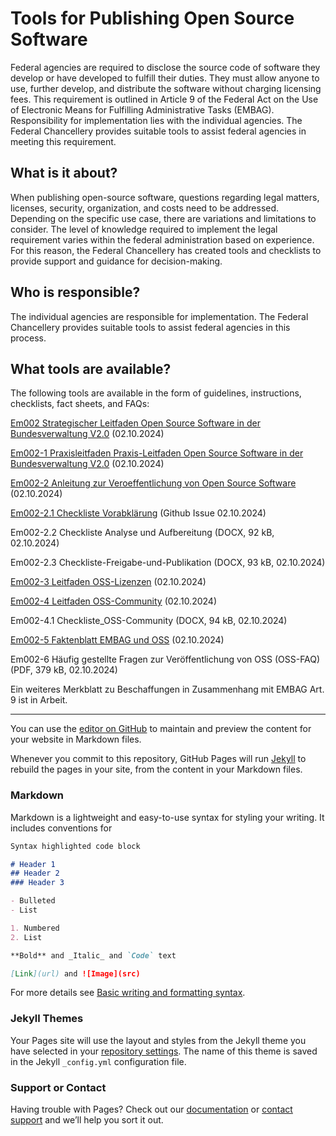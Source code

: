 # Tools for Publishing Open Source Software

Federal agencies are required to disclose the source code of software they develop or have developed to fulfill their duties. They must allow anyone to use, further develop, and distribute the software without charging licensing fees. This requirement is outlined in Article 9 of the Federal Act on the Use of Electronic Means for Fulfilling Administrative Tasks (EMBAG). Responsibility for implementation lies with the individual agencies. The Federal Chancellery provides suitable tools to assist federal agencies in meeting this requirement.

## What is it about?

When publishing open-source software, questions regarding legal matters, licenses, security, organization, and costs need to be addressed. Depending on the specific use case, there are variations and limitations to consider. The level of knowledge required to implement the legal requirement varies within the federal administration based on experience. For this reason, the Federal Chancellery has created tools and checklists to provide support and guidance for decision-making.

## Who is responsible?

The individual agencies are responsible for implementation. The Federal Chancellery provides suitable tools to assist federal agencies in this process.

## What tools are available?

The following tools are available in the form of guidelines, instructions, checklists, fact sheets, and FAQs:

[Em002 Strategischer Leitfaden Open Source Software in der Bundesverwaltung V2.0](en/em002.md) (02.10.2024)

[Em002-1 Praxisleitfaden Praxis-Leitfaden Open Source Software in der Bundesverwaltung V2.0](en/em002_1.md) (02.10.2024)

[Em002-2 Anleitung zur Veroeffentlichung von Open Source Software](en/em002_2.md) (02.10.2024)

[Em002-2.1 Checkliste Vorabklärung](https://github.com/olibrian/sandbox/issues/new?assignees=olibrian&labels=new+oss%2C+needs+triage&projects=&template=oss.yml&title=%5BDATE%5D%3A+%5BSOFTWARE+NAME%5D) (Github Issue 02.10.2024)

Em002-2.2 Checkliste Analyse und Aufbereitung (DOCX, 92 kB, 02.10.2024)

Em002-2.3 Checkliste-Freigabe-und-Publikation (DOCX, 93 kB, 02.10.2024)

[Em002-3 Leitfaden OSS-Lizenzen](en/em002_3.md) (02.10.2024)

[Em002-4 Leitfaden OSS-Community](en/em002_4.md) (02.10.2024)

Em002-4.1 Checkliste_OSS-Community (DOCX, 94 kB, 02.10.2024)

[Em002-5 Faktenblatt EMBAG und OSS](en/em002_5.md) (02.10.2024)

Em002-6 Häufig gestellte Fragen zur Veröffentlichung von OSS (OSS-FAQ) (PDF, 379 kB, 02.10.2024)

Ein weiteres Merkblatt zu Beschaffungen in Zusammenhang mit EMBAG Art. 9 ist in Arbeit.

---

You can use the [editor on GitHub](https://github.com/olibrian/sandbox/edit/main/docs/index.md) to maintain and preview the content for your website in Markdown files.

Whenever you commit to this repository, GitHub Pages will run [Jekyll](https://jekyllrb.com/) to rebuild the pages in your site, from the content in your Markdown files.

### Markdown

Markdown is a lightweight and easy-to-use syntax for styling your writing. It includes conventions for

```markdown
Syntax highlighted code block

# Header 1
## Header 2
### Header 3

- Bulleted
- List

1. Numbered
2. List

**Bold** and _Italic_ and `Code` text

[Link](url) and ![Image](src)
```

For more details see [Basic writing and formatting syntax](https://docs.github.com/en/github/writing-on-github/getting-started-with-writing-and-formatting-on-github/basic-writing-and-formatting-syntax).

### Jekyll Themes

Your Pages site will use the layout and styles from the Jekyll theme you have selected in your [repository settings](https://github.com/olibrian/sandbox/settings/pages). The name of this theme is saved in the Jekyll `_config.yml` configuration file.

### Support or Contact

Having trouble with Pages? Check out our [documentation](https://docs.github.com/categories/github-pages-basics/) or [contact support](https://support.github.com/contact) and we’ll help you sort it out.
